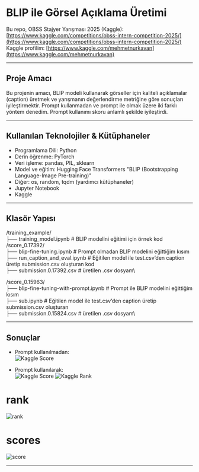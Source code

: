 # BLIP ile Görsel Açıklama Üretimi

Bu repo, OBSS Stajyer Yarışması 2025 (Kaggle):  
[https://www.kaggle.com/competitions/obss-intern-competition-2025/](https://www.kaggle.com/competitions/obss-intern-competition-2025/)  
Kaggle profilim: [https://www.kaggle.com/mehmetnurkavan](https://www.kaggle.com/mehmetnurkavan)

---

## Proje Amacı

Bu projenin amacı, BLIP modeli kullanarak görseller için kaliteli açıklamalar (caption) üretmek ve yarışmanın değerlendirme metriğine göre sonuçları iyileştirmektir. Prompt kullanmadan ve prompt ile olmak üzere iki farklı yöntem denedim. Prompt kullanımı skoru anlamlı şekilde iyileştirdi.

---

## Kullanılan Teknolojiler & Kütüphaneler

- Programlama Dili: Python
- Derin öğrenme: PyTorch
- Veri işleme: pandas, PIL, sklearn
- Model ve eğitim: Hugging Face Transformers "BLIP (Bootstrapping Language-Image Pre-training)"
- Diğer: os, random, tqdm (yardımcı kütüphaneler)
- Jupyter Notebook
- Kaggle

---

## Klasör Yapısı

/training_example/\
├── training_model.ipynb # BLIP modelini eğitimi için örnek kod\
/score_0.17392/\
├── blip-fine-tuning.ipynb # Prompt olmadan BLIP modelini eğittiğim kısım\
├── run_caption_and_eval.ipynb # Eğitilen model ile test.csv’den caption üretip submission.csv oluşturan kod\
├── submission.0.17392.csv # üretilen .csv dosyam\

/score_0.15963/\
├── blip-fine-tuning-with-prompt.ipynb # Prompt ile BLIP modelini eğittiğim kısım\
├── sub.ipynb # Eğitilen model ile test.csv’den caption üretip submission.csv oluşturan\
├── submission.0.15824.csv # üretilen .csv dosyam\

---

## Sonuçlar

- Prompt kullanılmadan:  
 ![Kaggle Score](https://img.shields.io/badge/Score-0.17392-blue)

- Prompt kullanılarak:  
 ![Kaggle Score](https://img.shields.io/badge/Score-0.15963-blue)
 ![Kaggle Rank](https://img.shields.io/badge/Kaggle%20Rank-69-orange)

# rank

![rank](https://github.com/user-attachments/assets/8763f691-9f3d-47c4-9582-7fa0bdbf31c8)

# scores
![score](https://github.com/user-attachments/assets/e6617950-cbf4-47b9-bcd3-4dbfbc602676)

---
